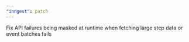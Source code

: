 ```yaml
---
"inngest": patch
---
```


Fix API failures being masked at runtime when fetching large step data or event batches fails
